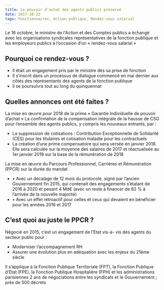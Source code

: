 ```yaml
---
title: Le pouvoir d’achat des agents publics préservé
date: 2017-10-22
tags: Fonctionnaires, Action publique, Rendez-vous salarial
---
```

<p>Le 16 octobre, le ministre de l'Action et des Comptes publics a échangé avec les organisations syndicales représentatives de la fonction publique et les employeurs publics à l’occasion d’un « rendez-vous salarial »</p>

<h2>Pourquoi ce rendez-vous ?</h2>
<ul>
    <li>Il était un engagement pris par le ministre dès sa prise de fonction</li>
    <li>Il s’inscrit dans un processus de dialogue commencé en mai dernier aux côtés des représentants des agents de la fonction publique</li>
    <li>Il se poursuivra tout au long du quinquennat</li>
</ul>
<h2>Quelles annonces ont été faites ?</h2>
<p>La mise en œuvre pour 2018 de la prime
    « Garantie Individuelle de pouvoir d’achat »
    La confirmation de la compensation intégrale de la hausse de CSG pour l’ensemble des agents publics, y compris les nouveaux entrants, par :
</p>
<ul>
    <li>La suppression de cotisations : Contribution Exceptionnelle de Solidarité (CES) pour les titulaires et cotisation maladie pour les contractuels
    </li>
    <li>La création d’une prime compensatoire qui sera versée en janvier 2018. Elle sera calculée sur la moyenne des salaires de 2017 et réactualisée au 1er janvier 2019 sur la base de la rémunération de 2018</li>
</ul>
<p>La mise en œuvre du Parcours Professionnel, Carrières et Rémunération (PPCR) sur la durée du mandat
</p>
<ul>
    <li>• Avec un décalage de 12 mois du protocole, signé par l’ancien Gouvernement fin 2015, qui contenait des engagements s’étalant de 2016 à 2020 et pesant 4 Md€ (avec un reste à financer de 82 % à l’arrivée de la nouvelle majorité)
    </li>
    <li>• Avec un effet rétroactif pour celles et ceux qui devaient en bénéficier pour les années 2016 et 2017
    </li>
</ul>
<h2>C’est quoi au juste le PPCR ?</h2>
<p>Négocié en 2015, c’est un engagement de l’Etat vis-à- vis des agents du secteur public pour :
</p>
<ul>
    <li>Moderniser l’accompagnement RH</li>
    <li>Assurer une évolution plus en adéquation avec les enjeux du 21ème siècle</li>
</ul>
<p>Il s’applique à la Fonction Publique Territoriale (FPT), la Fonction Publique d’Etat (FPE), la Fonction Publique Hospitalière (FPH) et les administrations parisiennes
    2 ans de négociations entre les syndicats et le Gouvernement ; près de 500 décrets</p>
